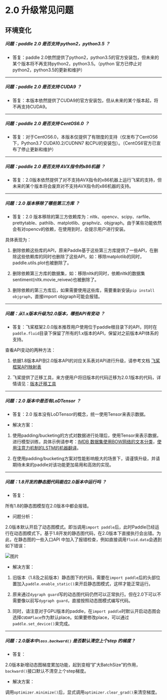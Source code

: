 # 2.0 升级常见问题

## 环境变化

##### 问题：paddle 2.0 是否支持 python2，python3.5 ？

+ 答复：paddle 2.0依然提供了python2，python3.5的官方安装包，但未来的某个版本将不再支持python2，python3.5。（python 官方已停止对python2，python3.5的更新和维护）

----------

##### 问题：paddle 2.0 是否支持 CUDA9 ？

+ 答复：本版本依然提供了CUDA9的官方安装包，但从未来的某个版本起，将不再支持CUDA9。

----------

##### 问题：paddle 2.0 是否支持 CentOS6.0 ？

+ 答复：对于CentOS6.0，本版本仅提供了有限度的支持（仅发布了CentOS6下，Python3.7 CUDA10.2/CUDNN7 和CPU的安装包）。（CentOS6官方已宣布了停止更新和维护）

----------

##### 问题：paddle 2.0 是否支持 AVX指令的x86机器 ？

+ 答复：2.0版本依然提供了对不支持AVX指令的x86机器上运行飞桨的支持，但未来的某个版本将会废弃对不支持AVX指令的x86机器的支持。

----------


##### 问题：2.0 版本移除了哪些第三方库 ？

+ 答复：2.0 版本移除的第三方依赖库为：nltk、opencv、scipy、rarfile、prettytable、pathlib、matplotlib、graphviz、objgraph。由于某些功能依然会有对opencv的依赖，在使用到时，会提示用户进行安装。

具体表现为：

1. 删除依赖这些库的API，原来Paddle基于这些第三方库提供了一些API，在删除这些依赖库的同时也删除了这些API，如：移除matplotlib的同时，paddle.utils.plot也被删除了。

2. 删除依赖第三方库的数据集，如：移除nltk的同时，依赖nltk的数据集sentiment(nltk.movie_reivew)也被删除了。

3. 删除依赖的第三方库后，如果需要使用这些库，需要重新安装`pip install objgraph`，直接import objgraph可能会报错。

----------


##### 问题：从1.x版本升级为2.0版本，哪些API有变动 ？

+ 答复：飞桨框架2.0.0版本推荐用户使用位于paddle根目录下的API，同时在`paddle.fluid`目录下保留了所有的1.x版本的API，保留对之前版本API体系的支持。

查看API变动的两种方法：

1. 依据1.8版本API到2.0版本API的对应关系表对API进行升级，请参考文档 [飞桨框架API映射表](https://www.paddlepaddle.org.cn/documentation/docs/zh/guides/08_api_mapping/pytorch_api_mapping_cn.html)

2. 飞桨提供了迁移工具，来方便用户将旧版本的代码迁移为2.0.1版本的代码，详情请见：[版本迁移工具](https://www.paddlepaddle.org.cn/documentation/docs/zh/guides/01_paddle2.0_introduction/migration_cn.html)


----------


##### 问题：2.0 版本中是否有LoDTensor ？

+ 答复：2.0 版本没有LoDTensor的概念，统一使用Tensor来表示数据。

+ 解决方案：

1. 使用padding/bucketing的方式对数据进行处理后，使用Tensor来表示数据，进行模型训练，具体示例请参考：[IMDB 数据集使用BOW网络的文本分类](https://www.paddlepaddle.org.cn/documentation/docs/zh/tutorial/nlp_case/imdb_bow_classification/imdb_bow_classification.html)，[使用注意力机制的LSTM的机器翻译](https://www.paddlepaddle.org.cn/documentation/docs/zh/tutorial/nlp_case/seq2seq_with_attention/seq2seq_with_attention.html)。

2. 在使用padding/bucketing方案对性能影响极大的场景下，请谨慎升级，并请期待未来的paddle对该功能更加易用和高效的实现。

----------

##### 问题：1.8开发的静态图代码能在2.0版本中运行吗 ？

+ 答复：

所有1.8的静态图模型在2.0版本中都会报错。

+ 问题分析：

2.0版本默认开启了动态图模式。即当调用`import paddle`后，此时Paddle已经运行在动态图模式下。基于1.8开发的静态图代码，在2.0版本下直接执行会出错。为此，在静态图的一些入口API 中加入了报错检查，例如直接调用`fluid.data`会遇到如下错误：

![图片](https://paddlepaddleimage.cdn.bcebos.com/faqimage%2Fbj-fcd837654fa8c5bb15b071ecaad6b92ef632d872.png)

+ 解决方案：

1. 旧版本（1.8及之前版本）静态图下的代码，需要在`import paddle`后的头部位置加入`paddle.enable_static()`来开启静态图模式，这样才能正常运行。

2. 原来通过`dygraph guard`写的动态图代码仍然可以正常执行。但在2.0下可以不需要像以前写`dygraph guard`，直接按照动态图模式编写代码。

3. 同时，请注意对于GPU版本的paddle，在`import paddle`时默认开启动态图会选择`CUDAPlace`作为默认place。如果要修改place，可以通过`paddle.set_device()`来完成。


----------


##### 问题：2.0版本中`loss.backward()` 是否默认清空上个step 的梯度？

+ 答复：

2.0版本新增动态图梯度累加功能，起到变相“扩大BatchSize”的作用，`backward()`接口默认不清空上个step梯度。

+ 解决方案：

调用`optimizer.minimize()`后，显式调用`optimizer.clear_grad()`来清空梯度。
